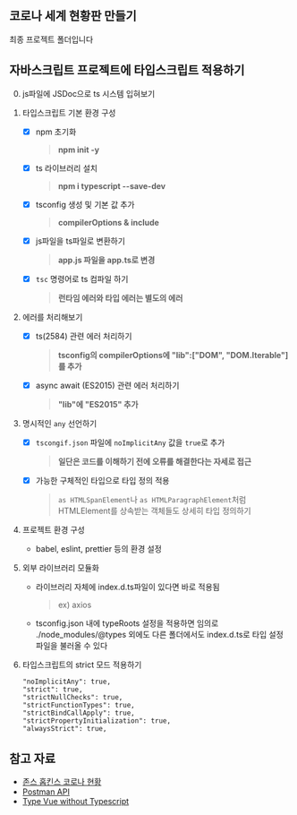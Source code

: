 ## 코로나 세계 현황판 만들기

최종 프로젝트 폴더입니다

## 자바스크립트 프로젝트에 타입스크립트 적용하기

0. js파일에 JSDoc으로 ts 시스템 입혀보기

1. 타입스크립트 기본 환경 구성
    - [x] npm 초기화
        > **npm init -y**
    - [x] ts 라이브러리 설치
        > **npm i typescript --save-dev**
    - [x] tsconfig 생성 및 기본 값 추가
        > **compilerOptions & include**
    - [x] js파일을 ts파일로 변환하기 
        > **app.js 파일을 app.ts로 변경**
    - [x] `tsc` 명령어로 ts 컴파일 하기
        > **런타임 에러와 타입 에러는 별도의 에러**

2. 에러를 처리해보기
    - [x] ts(2584) 관련 에러 처리하기
        > **tsconfig의 compilerOptions에 "lib":["DOM", "DOM.Iterable"]를 추가**        
    - [x] async await (ES2015) 관련 에러 처리하기
        > **"lib"에 "ES2015" 추가**

3. 명시적인 `any` 선언하기
    - [x] `tscongif.json` 파일에 `noImplicitAny` 값을 `true`로 추가
        > **일단은 코드를 이해하기 전에 오류를 해결한다는 자세로 접근**
    - [x] 가능한 구체적인 타입으로 타입 정의 적용
        > `as HTMLSpanElement`나 `as HTMLParagraphElement`처럼 HTMLElement를 상속받는 객체들도 상세히 타입 정의하기

4. 프로젝트 환경 구성
    - babel, eslint, prettier 등의 환경 설정

5. 외부 라이브러리 모듈화
    - 라이브러리 자체에 index.d.ts파일이 있다면 바로 적용됨
        > ex) axios
    - tsconfig.json 내에 typeRoots 설정을 적용하면 임의로 ./node_modules/@types 외에도 다른 폴더에서도 index.d.ts로 타입 설정 파일을 불러올 수 있다

6. 타입스크립트의 strict 모드 적용하기
    ```
    "noImplicitAny": true,
    "strict": true,
    "strictNullChecks": true,
    "strictFunctionTypes": true,
    "strictBindCallApply": true,
    "strictPropertyInitialization": true,
    "alwaysStrict": true,
    ```
    


## 참고 자료

- [존스 홉킨스 코로나 현황](https://www.arcgis.com/apps/opsdashboard/index.html#/bda7594740fd40299423467b48e9ecf6)
- [Postman API](https://documenter.getpostman.com/view/10808728/SzS8rjbc?version=latest#27454960-ea1c-4b91-a0b6-0468bb4e6712)
- [Type Vue without Typescript](https://blog.usejournal.com/type-vue-without-typescript-b2b49210f0b)